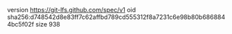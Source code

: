 version https://git-lfs.github.com/spec/v1
oid sha256:d748542d8e83ff7c62affbd789cd555312f8a7231c6e98b80b6868844bc5f02f
size 938
